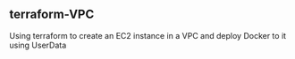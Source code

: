 ## terraform-VPC
Using terraform to create an EC2 instance in a VPC and deploy Docker to it using UserData
